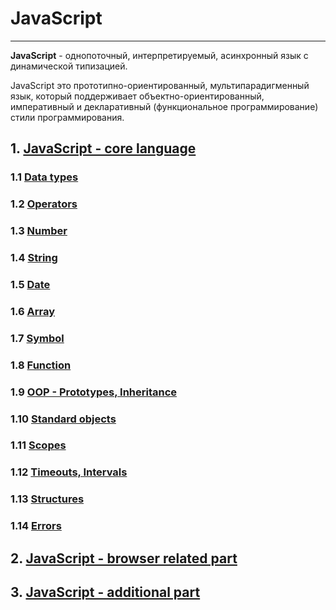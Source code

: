 # **JavaScript**
***

**JavaScript** - однопоточный, интерпретируемый, асинхронный язык с динамической типизацией.

JavaScript это прототипно-ориентированный, мультипарадигменный язык, который поддерживает объектно-ориентированный, императивный и декларативный (функциональное программирование) стили программирования.

## 1. [JavaScript - core language](js_core.md)
### 1.1 [Data types](core/js_data_types.md)
### 1.2 [Operators](core/js_operators.md)
### 1.3 [Number](core/js_number.md)
### 1.4 [String](core/js_string.md)
### 1.5 [Date](core/js_date.md)
### 1.6 [Array](core/js_array.md)
### 1.7 [Symbol](core/js_symbol.md)
### 1.8 [Function](core/js_function.md)
### 1.9 [OOP - Prototypes, Inheritance](core/js_OOP.md)
### 1.10 [Standard objects](core/js_object.md)
### 1.11 [Scopes](core/js_scopes.md)
### 1.12 [Timeouts, Intervals](core/js_timers.md)
### 1.13 [Structures](core/js_structures.md)
### 1.14 [Errors](core/js_errors.md)
## 2. [JavaScript - browser related part](js_browser.md)
## 3. [JavaScript - additional part](js_additional.md)
